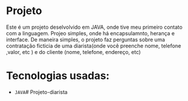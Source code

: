 # Projeto

Este é um projeto deselvolvido em JAVA, onde tive meu primeiro contato com  a linguagem. Projeo simples, onde há encapsulamnto, herança e interface.
De maneira simples, o projeto faz perguntas sobre uma contratação ficticia de uma diarista(onde você preenche nome, telefone ,valor, etc ) e do cliente (nome, telefone, endereço, etc)

# Tecnologias usadas:

- ``JAVA``# Projeto-diarista
